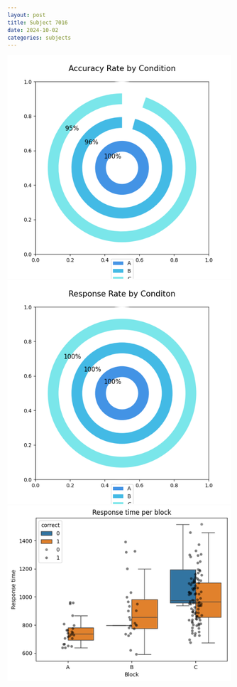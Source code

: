 ```yaml
---
layout: post
title: Subject 7016
date: 2024-10-02
categories: subjects
---
```


![](data/7016/run-1/7016_accuracy_rate.png)
![](data/7016/run-1/7016_response_rate.png)
![](data/7016/run-1/7016_rt.png)
